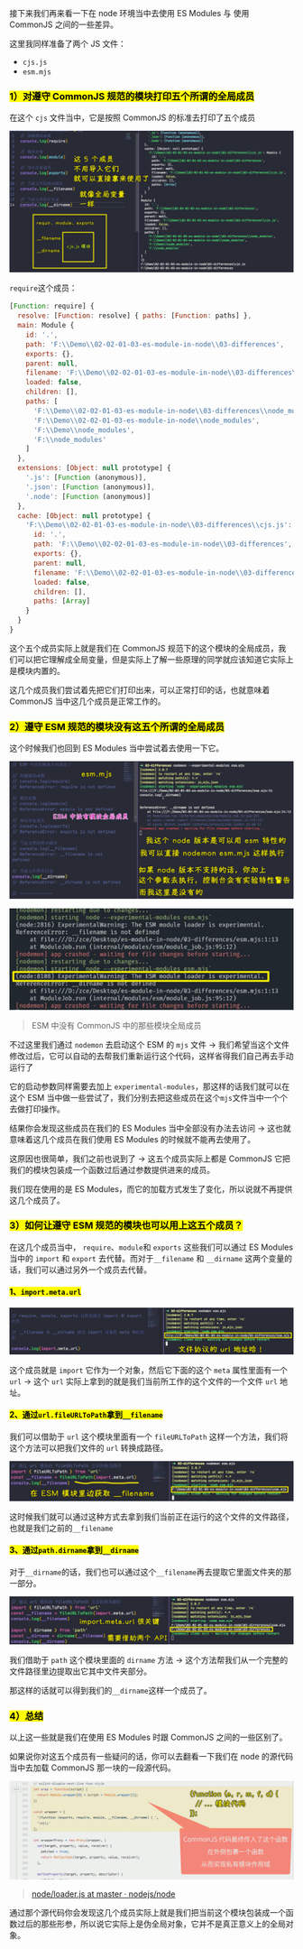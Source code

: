 接下来我们再来看一下在 node 环境当中去使用 ES Modules 与 使用 CommonJS 之间的一些差异。

这里我同样准备了两个 JS 文件：

- `cjs.js`
- `esm.mjs`

### <mark>1）对遵守 CommonJS 规范的模块打印五个所谓的全局成员</mark>

在这个 `cjs` 文件当中，它是按照 CommonJS 的标准去打印了五个成员

![打印成员](assets/img/2021-11-14-14-21-53.png)

`require`这个成员：

``` js
[Function: require] {
  resolve: [Function: resolve] { paths: [Function: paths] },
  main: Module {
    id: '.',
    path: 'F:\\Demo\\02-02-01-03-es-module-in-node\\03-differences',
    exports: {},
    parent: null,
    filename: 'F:\\Demo\\02-02-01-03-es-module-in-node\\03-differences\\cjs.js',  
    loaded: false,
    children: [],
    paths: [
      'F:\\Demo\\02-02-01-03-es-module-in-node\\03-differences\\node_modules',    
      'F:\\Demo\\02-02-01-03-es-module-in-node\\node_modules',
      'F:\\Demo\\node_modules',
      'F:\\node_modules'
    ]
  },
  extensions: [Object: null prototype] {
    '.js': [Function (anonymous)],
    '.json': [Function (anonymous)],
    '.node': [Function (anonymous)]
  },
  cache: [Object: null prototype] {
    'F:\\Demo\\02-02-01-03-es-module-in-node\\03-differences\\cjs.js': Module {   
      id: '.',
      path: 'F:\\Demo\\02-02-01-03-es-module-in-node\\03-differences',
      exports: {},
      parent: null,
      filename: 'F:\\Demo\\02-02-01-03-es-module-in-node\\03-differences\\cjs.js',
      loaded: false,
      children: [],
      paths: [Array]
    }
  }
}
```

这个五个成员实际上就是我们在 CommonJS 规范下的这个模块的全局成员，我们可以把它理解成全局变量，但是实际上了解一些原理的同学就应该知道它实际上是模块内置的。

这几个成员我们尝试着先把它们打印出来，可以正常打印的话，也就意味着 CommonJS 当中这几个成员是正常工作的。

### <mark>2）遵守 ESM 规范的模块没有这五个所谓的全局成员</mark>

这个时候我们也回到 ES Modules 当中尝试着去使用一下它。

![nodemon](assets/img/2021-11-14-14-36-52.png)

![实验特性](assets/img/2021-11-14-14-37-36.png)

> ESM 中没有 CommonJS 中的那些模块全局成员

不过这里我们通过 `nodemon` 去启动这个 ESM 的 `mjs` 文件 -> 我们希望当这个文件修改过后，它可以自动的去帮我们重新运行这个代码，这样省得我们自己再去手动运行了

它的启动参数同样需要去加上 `experimental-modules`，那这样的话我们就可以在这个 ESM 当中做一些尝试了，我们分别去把这些成员在这个`mjs`文件当中一个个去做打印操作。

结果你会发现这些成员在我们的 ES Modules 当中全部没有办法去访问 -> 这也就意味着这几个成员在我们使用 ES Modules 的时候就不能再去使用了。

这原因也很简单，我们之前也说到了 -> 这五个成员实际上都是 CommonJS 它把我们的模块包装成一个函数过后通过参数提供进来的成员。

我们现在使用的是 ES Modules，而它的加载方式发生了变化，所以说就不再提供这几个成员了。

### <mark>3）如何让遵守 ESM 规范的模块也可以用上这五个成员？</mark>

在这几个成员当中， `require`、`module`和 `exports` 这些我们可以通过 ES Modules 当中的 `import` 和 `export` 去代替。而对于`__filename` 和 `__dirname` 这两个变量的话，我们可以通过另外一个成员去代替。

#### <mark>1、`import.meta.url`</mark>

![import](assets/img/2021-11-14-14-45-34.png)

这个成员就是 `import` 它作为一个对象，然后它下面的这个 `meta` 属性里面有一个 `url` -> 这个 `url` 实际上拿到的就是我们当前所工作的这个文件的一个文件 `url` 地址。

#### <mark>2、通过`url.fileURLToPath`拿到`__filename`</mark>

我们可以借助于 `url` 这个模块里面有一个 `fileURLToPath` 这样一个方法，我们将这个方法可以把我们文件的 `url` 转换成路径。

![filename](assets/img/2021-11-14-14-48-51.png)

这时候我们就可以通过这种方式去拿到我们当前正在运行的这个文件的文件路径，也就是我们之前的`__filename`

#### <mark>3、通过`path.dirname`拿到`__dirname`</mark>

对于`__dirname`的话，我们也可以通过这个`__filename`再去提取它里面文件夹的那一部分。

![dirname](assets/img/2021-11-14-14-51-57.png)

我们借助于 `path` 这个模块里面的 `dirname` 方法 -> 这个方法帮我们从一个完整的文件路径里边提取出它其中文件夹部分。

那这样的话就可以得到我们的`__dirname`这样一个成员了。

### <mark>4）总结</mark>

以上这一些就是我们在使用 ES Modules 时跟 CommonJS 之间的一些区别了。

如果说你对这五个成员有一些疑问的话，你可以去翻看一下我们在 node 的源代码当中去加载 CommonJS 那一块的一段源代码。

![代码](assets/img/2021-11-14-14-55-27.png)

> [node/loader.js at master · nodejs/node](https://github.com/nodejs/node/blob/master/lib/internal/modules/cjs/loader.js#L201-L209)

通过那个源代码你会发现这几个成员实际上就是我们把当前这个模块包装成一个函数过后的那些形参，所以说它实际上是伪全局对象，它并不是真正意义上的全局对象。
